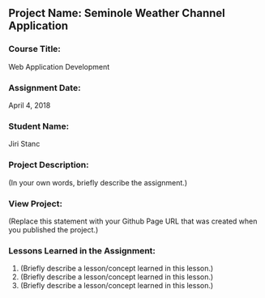 ## Project Name:  Seminole Weather Channel Application

### Course Title:
Web Application Development

### Assignment Date:  
April 4, 2018

### Student Name:  
Jiri Stanc

### Project Description:
(In your own words, briefly describe the assignment.)

### View Project:
(Replace this statement with your Github Page URL that was created when you 
 published the project.)

### Lessons Learned in the Assignment:
1. (Briefly describe a lesson/concept learned in this lesson.)
2. (Briefly describe a lesson/concept learned in this lesson.)
3. (Briefly describe a lesson/concept learned in this lesson.)

